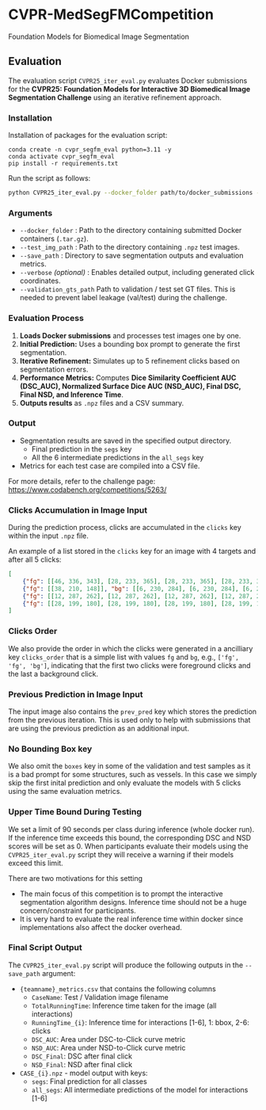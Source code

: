 # CVPR-MedSegFMCompetition
 Foundation Models for Biomedical Image Segmentation

## Evaluation
The evaluation script `CVPR25_iter_eval.py` evaluates Docker submissions for the **CVPR25: Foundation Models for Interactive 3D Biomedical Image Segmentation Challenge** using an iterative refinement approach.

### Installation
Installation of packages for the evaluation script:
```
conda create -n cvpr_segfm_eval python=3.11 -y
conda activate cvpr_segfm_eval
pip install -r requirements.txt
```

Run the script as follows:

```bash
python CVPR25_iter_eval.py --docker_folder path/to/docker_submissions --test_img_path path/to/test_images --save_path path/to/output --verbose
```

### Arguments
- `--docker_folder` : Path to the directory containing submitted Docker containers (`.tar.gz`).
- `--test_img_path` : Path to the directory containing `.npz` test images.
- `--save_path` : Directory to save segmentation outputs and evaluation metrics.
- `--verbose` *(optional)* : Enables detailed output, including generated click coordinates.
- `--validation_gts_path` Path to validation / test set GT files. This is needed to prevent label leakage (val/test) during the challenge.

### Evaluation Process
1. **Loads Docker submissions** and processes test images one by one.
2. **Initial Prediction:** Uses a bounding box prompt to generate the first segmentation.
3. **Iterative Refinement:** Simulates up to 5 refinement clicks based on segmentation errors.
4. **Performance Metrics:** Computes **Dice Similarity Coefficient AUC (DSC_AUC), Normalized Surface Dice AUC (NSD_AUC), Final DSC, Final NSD, and Inference Time**.
5. **Outputs results** as `.npz` files and a CSV summary.

### Output
- Segmentation results are saved in the specified output directory. 
    -   Final prediction in the `segs` key
    -   All the 6 intermediate predictions in the `all_segs` key
- Metrics for each test case are compiled into a CSV file.

For more details, refer to the challenge page: https://www.codabench.org/competitions/5263/


### Clicks Accumulation in Image Input

During the prediction process, clicks are accumulated in the `clicks` key within the input `.npz` file.  

An example of a list stored in the `clicks` key for an image with 4 targets and after all 5 clicks:  

```json
[
    {"fg": [[46, 336, 343], [28, 233, 365], [28, 233, 365], [28, 233, 365]], "bg": [[28, 233, 366]]}, 
    {"fg": [[38, 210, 148]], "bg": [[6, 230, 284], [6, 230, 284], [6, 230, 284], [6, 230, 284]]}, 
    {"fg": [[12, 287, 262], [12, 287, 262], [12, 287, 262], [12, 287, 262], [12, 287, 262]], "bg": []}, 
    {"fg": [[28, 199, 180], [28, 199, 180], [28, 199, 180], [28, 199, 180], [28, 199, 180]], "bg": []}, 
]
```
### Clicks Order
We also provide the order in which the clicks were generated in a ancilliary key `clicks_order` that is a simple list with values `fg` and `bg`, e.g., `['fg', 'fg', 'bg']`, indicating that the first two clicks were foreground clicks and the last a background click. 
### Previous Prediction in Image Input

The input image also contains the `prev_pred` key which stores the prediction from the previous iteration. This is used only to help with submissions that are using the previous prediction as an additional input.

### No Bounding Box key
We also omit the `boxes` key in some of the validation and test samples as it is a bad prompt for some structures, such as vessels. In this case we simply skip the first inital prediction and only evaluate the models with 5 clicks using the same evaluation metrics.


### Upper Time Bound During Testing
We set a limit of 90 seconds per class during inference (whole docker run). If the inference time exceeds this bound, the corresponding DSC and NSD scores will be set as 0. When participants evaluate their models using the  `CVPR25_iter_eval.py` script they will receive a warning if their models exceed this limit.

There are two motivations for this setting
- The main focus of this competition is to prompt the interactive segmentation algorithm designs. Inference time should not be a huge concern/constraint for participants. 
- It is very hard to evaluate the real inference time within docker since implementations also affect the docker overhead.

### Final Script Output
The `CVPR25_iter_eval.py` script will produce the following outputs in the `--save_path` argument:
- `{teamname}_metrics.csv` that contains the following columns
    - `CaseName`: Test / Validation image filename
    - `TotalRunningTime`: Inference time taken for the image (all interactions)
    - `RunningTime_{i}`: Inference time for interactions [1-6], 1: bbox, 2-6: clicks
    - `DSC_AUC`: Area under DSC-to-Click curve metric
    - `NSD_AUC`: Area under NSD-to-Click curve metric
    - `DSC_Final`: DSC after final click
    - `NSD_Final`: NSD after final click
- `CASE_{i}.npz` - model output with keys:
    - `segs`: Final prediction for all classes
    - `all_segs`: All intermediate predictions of the model for interactions [1-6]

